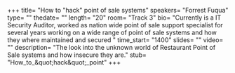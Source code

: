 +++
title= "How to &quot;hack&quot; point of sale systems"
speakers= "Forrest Fuqua"
type= ""
thedate= ""
length= "20"
room= "Track 3"
bio= "Currently is a IT Security Auditor, worked as nation wide point of sale support specialist for several years working on a wide range of point of sale  systems and how they where maintained and secured "
time_start= "1400"
slides= ""
video= ""
description= "The look into the unknown world of Restaurant Point of Sale systems and how insecure they are."
stub= "How_to_&amp;quot;hack&amp;quot;_point"
+++